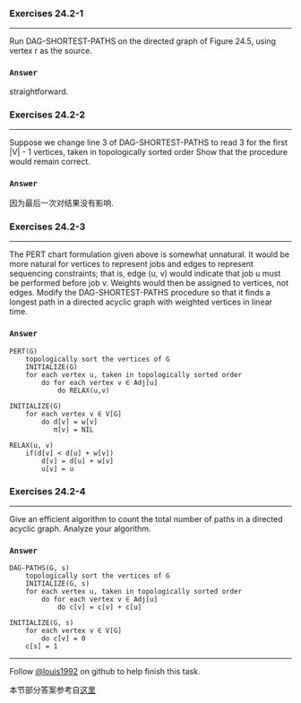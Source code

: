 ### Exercises 24.2-1
***
Run DAG-SHORTEST-PATHS on the directed graph of Figure 24.5, using vertex r as the
source.

### `Answer`

straightforward.


### Exercises 24.2-2
***
Suppose we change line 3 of DAG-SHORTEST-PATHS to read 3 for the first |V| - 1 vertices, taken in topologically sorted order Show that the procedure would remain correct.

### `Answer`
因为最后一次对结果没有影响.

### Exercises 24.2-3
***
The PERT chart formulation given above is somewhat unnatural. It would be more natural for vertices to represent jobs and edges to represent sequencing constraints; that is, edge (u, v) would indicate that job u must be performed before job v. Weights would then be assigned to vertices, not edges. Modify the DAG-SHORTEST-PATHS procedure so that it finds a longest path in a directed acyclic graph with weighted vertices in linear time.

### `Answer`

	PERT(G)
		topologically sort the vertices of G
		INITIALIZE(G)
		for each vertex u, taken in topologically sorted order
			do for each vertex v ∈ Adj[u]
				do RELAX(u,v)
				
	INITIALIZE(G)
		for each vertex v ∈ V[G]
			do d[v] = w[v]
			   π[v] = NIL
				
	RELAX(u, v)
		if(d[v] < d[u] + w[v])
			d[v] = d[u] + w[v]
			u[v] = u
				

### Exercises 24.2-4
***
Give an efficient algorithm to count the total number of paths in a directed acyclic graph. Analyze your algorithm.

### `Answer`
	DAG-PATHS(G, s)
		topologically sort the vertices of G
		INITIALIZE(G, s)
		for each vertex u, taken in topologically sorted order
			do for each vertex v ∈ Adj[u]
				do c[v] = c[v] + c[u] 
				
	INITIALIZE(G, s)
		for each vertex v ∈ V[G]
			do c[v] = 0
		c[s] = 1

***
Follow [@louis1992](https://github.com/gzc) on github to help finish this task.

本节部分答案参考自[这里](http://blog.csdn.net/anye3000/article/details/12091125)

